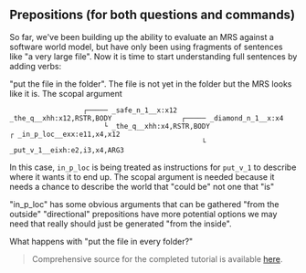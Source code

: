 ## Prepositions (for both questions and commands)
So far, we've been building up the ability to evaluate an MRS against a software world model, but have only been using fragments of sentences like "a very large file". Now it is time to start understanding full sentences by adding verbs:


"put the file in the folder". The file is not yet in the folder but the MRS looks like it is.  The scopal argument

~~~
                  ┌───── _safe_n_1__x:x12
_the_q__xhh:x12,RSTR,BODY                 ┌───── _diamond_n_1__x:x4
                       └ _the_q__xhh:x4,RSTR,BODY                          ┌ _in_p_loc__exx:e11,x4,x12
                                               └ _put_v_1__eixh:e2,i3,x4,ARG3
~~~

In this case, `in_p_loc` is being treated as instructions for `put_v_1` to describe where it wants it to end up.  The scopal argument is needed because it needs a chance to describe the world that "could be" not one that "is"

"in_p_loc" has some obvious arguments that can be gathered "from the outside"
"directional" prepositions have more potential options we may need that really should just be generated "from the inside".

What happens with "put the file in every folder?"

> Comprehensive source for the completed tutorial is available [here](https://github.com/EricZinda/Perplexity).
